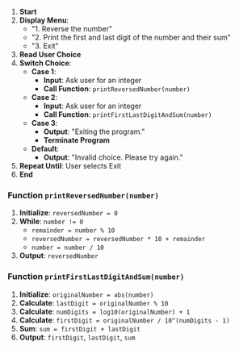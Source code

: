 1. **Start**
2. **Display Menu**:
    - "1. Reverse the number"
    - "2. Print the first and last digit of the number and their sum"
    - "3. Exit"
3. **Read User Choice**
4. **Switch Choice**:
    - **Case 1**: 
        - **Input**: Ask user for an integer
        - **Call Function**: `printReversedNumber(number)`
    - **Case 2**: 
        - **Input**: Ask user for an integer
        - **Call Function**: `printFirstLastDigitAndSum(number)`
    - **Case 3**: 
        - **Output**: "Exiting the program."
        - **Terminate Program**
    - **Default**: 
        - **Output**: "Invalid choice. Please try again."
5. **Repeat Until**: User selects Exit
6. **End**

### Function `printReversedNumber(number)`
1. **Initialize**: `reversedNumber = 0`
2. **While**: `number != 0`
    - `remainder = number % 10`
    - `reversedNumber = reversedNumber * 10 + remainder`
    - `number = number / 10`
3. **Output**: `reversedNumber`

### Function `printFirstLastDigitAndSum(number)`
1. **Initialize**: `originalNumber = abs(number)`
2. **Calculate**: `lastDigit = originalNumber % 10`
3. **Calculate**: `numDigits = log10(originalNumber) + 1`
4. **Calculate**: `firstDigit = originalNumber / 10^(numDigits - 1)`
5. **Sum**: `sum = firstDigit + lastDigit`
6. **Output**: `firstDigit`, `lastDigit`, `sum`

